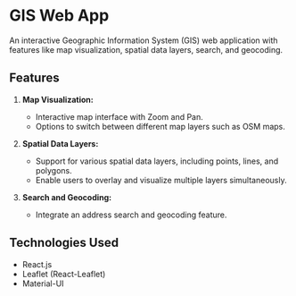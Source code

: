 # GIS Web App

An interactive Geographic Information System (GIS) web application with features like map visualization, spatial data layers, search, and geocoding.

## Features

1. **Map Visualization:**
   - Interactive map interface with Zoom and Pan.
   - Options to switch between different map layers such as OSM maps.

2. **Spatial Data Layers:**
   - Support for various spatial data layers, including points, lines, and polygons.
   - Enable users to overlay and visualize multiple layers simultaneously.
   

3. **Search and Geocoding:**
   - Integrate an address search and geocoding feature.

## Technologies Used

- React.js
- Leaflet (React-Leaflet)
- Material-UI


